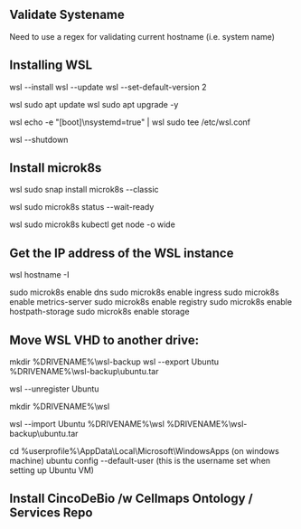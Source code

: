 ## Validate Systename
<!-- Windows System Name only contains lowercase letters, numbers and hyphens -->
Need to use a regex for validating current hostname (i.e. system name)
<!-- You may need to restart the machine -->

<!-- Don't forget to wrap file-paths in quotes in case there are spaces, etc. -->

<!-- WSL --install will install Ubuntu -->
## Installing WSL
wsl --install 
wsl --update
wsl --set-default-version 2

<!-- You may need to restart the machine -->

<!-- Update Ubuntu dependencies -->
wsl sudo apt update
wsl sudo apt upgrade -y

<!-- Turn on Systemd (so that snap will work) -->
<!-- have to escape newline as it's being passed via powershell -->
wsl echo -e "[boot]\\nsystemd=true" | wsl sudo tee /etc/wsl.conf
<!-- This will cause the systemd Changes to take effect -->
wsl --shutdown
<!-- You may need to restart the machine -->

<!-- Assume running on root -->
## Install microk8s
<!-- Use snap to install microk8s -->
wsl sudo snap install microk8s --classic
<!-- Wait till cluster ready -->
wsl sudo microk8s status --wait-ready
<!-- Verify it is using WSL kernel -->
wsl sudo microk8s kubectl get node -o wide

## Get the IP address of the WSL instance
<!-- Get IP address of cluster -->
<!-- needs to be done before enable ingress addon -->
wsl hostname -I

<!-- If you restart the machine or WSL this IP address may change -->
<!-- run the above command to get the new one -->

<!-- Install necessary microk8s addons -->
sudo microk8s enable dns
sudo microk8s enable ingress
sudo microk8s enable metrics-server
sudo microk8s enable registry
sudo microk8s enable hostpath-storage
sudo microk8s enable storage

<!-- This must be down after microk8s is install or the systemd config doesn't work -->
## Move WSL VHD to another drive:
<!-- Make directory to export to and export VM -->
mkdir %DRIVENAME%\wsl-backup
wsl --export Ubuntu %DRIVENAME%\wsl-backup\ubuntu.tar

<!-- unregister current Ubuntu from wsl -->
wsl --unregister Ubuntu

<!-- Make directory for storing VHD -->
mkdir %DRIVENAME%\wsl

<!-- Import the VM and set VHD dir to new directory -->
wsl --import Ubuntu %DRIVENAME%\wsl %DRIVENAME%\wsl-backup\ubuntu.tar

<!-- The newly imported Ubuntu instance will use root as user  -->
<!-- While this is conveniant for install's etc.. -->
<!-- You may want to change the defulat user profile -->
cd %userprofile%\AppData\Local\Microsoft\WindowsApps (on windows machine)
ubuntu config --default-user <username> (this is the username set when setting up Ubuntu VM)

## Install CincoDeBio /w Cellmaps Ontology / Services Repo

